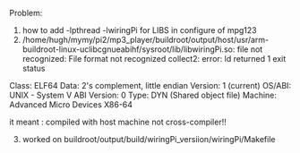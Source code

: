 

Problem:

1. how to add -lpthread -lwiringPi for LIBS in configure of mpg123
2. /home/hugh/mymy/pi2/mp3\_player/buildroot/output/host/usr/arm-buildroot-linux-uclibcgnueabihf/sysroot/lib/libwiringPi.so: file not recognized: File format not recognized
collect2: error: ld returned 1 exit status

  Class:                             ELF64
  Data:                              2's complement, little endian
  Version:                           1 (current)
  OS/ABI:                            UNIX - System V
  ABI Version:                       0
  Type:                              DYN (Shared object file)
  Machine:                           Advanced Micro Devices X86-64

it meant : compiled with host machine not cross-compiler!! 

3. worked on buildroot/output/build/wiringPi_versiion/wiringPi/Makefile
